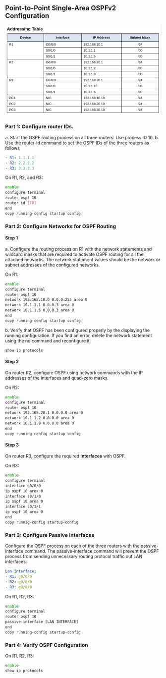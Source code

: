 ## Point-to-Point Single-Area OSPFv2 Configuration

![](./images/lab-2.2.13.png)

### Part 1: Configure router IDs.

a. Start the OSPF routing process on all three routers. Use process ID 10.
b. Use the router-id command to set the OSPF IDs of the three routers as follows

```yaml
· R1: 1.1.1.1
· R2: 2.2.2.2
· R3: 3.3.3.3
```

On R1, R2, and R3:
```sh
enable
configure terminal
router ospf 10
router id [ID]
end
copy running-config startup config
```
### Part 2: Configure Networks for OSPF Routing

#### Step 1

a. Configure the routing process on R1 with the network statements and wildcard masks that are required to activate OSPF routing for all the attached networks. The network statement values should be the network or subnet addresses of the configured networks.

On R1:
```sh
enable
configure terminal
router ospf 10
network 192.168.10.0 0.0.0.255 area 0
network 10.1.1.1 0.0.0.3 area 0
network 10.1.1.5 0.0.0.3 area 0
end
copy running-config startup config
```
b. Verify that OSPF has been configured properly by the displaying the running configuration. If you find an error, delete the network statement using the no command and reconfigure it.

```sh
show ip protocols
```

#### Step 2

On router R2, configure OSPF using network commands with the IP addresses of the interfaces and quad-zero masks.

On R2:
```sh
enable
configure terminal
router ospf 10
network 192.168.20.1 0.0.0.0 area 0
network 10.1.1.2 0.0.0.0 area 0
network 10.1.1.9 0.0.0.0 area 0
end
copy running-config startup config
```
#### Step 3

On router R3, configure the required **interfaces** with OSPF.

On R3:
```sh
enable
configure terminal
interface g0/0/0
ip ospf 10 area 0
interface s0/1/0
ip ospf 10 area 0
interface s0/1/1
ip ospf 10 area 0
end
copy runnig-config startup-config
```
### Part 3: Configure Passive Interfaces

Configure the OSPF process on each of the three routers with the passive-interface command. The passive-interface command will prevent the OSPF process from sending unnecessary routing protocol traffic out LAN interfaces.
```yaml
Lan Interface:
· R1: g0/0/0
· R2: g0/0/0
· R3: g0/0/0
```
On R1, R2, R3:
```sh
enable
configure terminal
router ospf 10
passive-interface [LAN INTERFACE]
end
copy running-config startup-config
```
### Part 4: Verify OSPF Configuration

On R1, R2, R3:
```sh
enable
show ip protocols
```